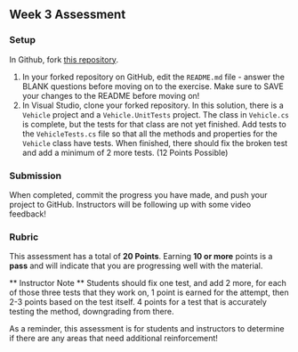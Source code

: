 ## Week 3 Assessment

### Setup

In Github, fork [this repository](https://github.com/memcmahon/Mod1Week4Assessment).
<!-- I don't have permission to edit this repo, but it needs edits to match the scoring listed here with 8 points for the questions and 12 points for writing the tests -->

1. In your forked repository on GitHub, edit the `README.md` file - answer the BLANK questions before moving on to the exercise.  Make sure to SAVE your changes to the README before moving on!
2. In Visual Studio, clone your forked repository. In this solution, there is a `Vehicle` project and a `Vehicle.UnitTests` project.  The class in `Vehicle.cs` is complete, but the tests for that class are not yet finished.  Add tests to the `VehicleTests.cs` file so that all the methods and properties for the `Vehicle` class have tests.  When finished, there should fix the broken test and add a minimum of 2 more tests. (12 Points Possible)


### Submission

When completed, commit the progress you have made, and push your project to GitHub.  Instructors will be following up with some video feedback!

### Rubric

This assessment has a total of **20 Points**.  Earning **10 or more** points is a **pass** and will indicate that you are progressing well with the material.

** Instructor Note ** Students should fix one test, and add 2 more, for each of those three tests that they work on, 1 point is earned for the attempt, then 2-3 points based on the test itself.  4 points for a test that is accurately testing the method, downgrading from there.

As a reminder, this assessment is for students and instructors to determine if there are any areas that need additional reinforcement!

<!-- I like that you structured some of the short answer questions as "Imagine in an interview you were asked..." I think we should continue to reinforce this type of structuring of questions so students can more easily connect the work we do @ Turing to what they will be asked to do in the interview/job hunt/etc. -->

<!-- Similar to my feedback on the lab, I wonder if we make a question (or replace a question) that asks students to outline WHAT we need to test in the class itself. To me, a good outcome after week 1 of unit test instruction is a) I understand WHAT i need to be testing and b) I can sometimes write the code for testing the class itself ✅-->

<!-- If we replace a question, maybe we can combine questions 2 + 3 to be soemthing like "In an interview, you are asked - "What is automated testing and what is benefit of taking this approach?"  Ⓜ️: I'm not crazy about the two question combo in an interview.  I think in a written question, its ok... but I would rather keep them separate for now, and combine if we think it is absolutely necessary.-->